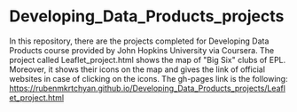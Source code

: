 # Developing_Data_Products_projects
In this repository, there are the projects completed for Developing Data Products course provided by John Hopkins University via Coursera.
The project called Leaflet_project.html shows the map of "Big Six" clubs of EPL. Moreover, it shows their icons on the map and gives the link of official websites in case of clicking on the icons. The gh-pages link is the following: https://rubenmkrtchyan.github.io/Developing_Data_Products_projects/Leaflet_project.html
